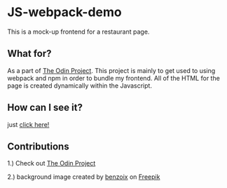 # JS-webpack-demo

This is a mock-up frontend for a restaurant page.

## What for?

As a part of [The Odin Project](https://www.theodinproject.com/). This project is mainly to get used to using webpack and npm in order to bundle my frontend. All of the HTML for the page is created dynamically within the Javascript.

## How can I see it?

just [click here!](https://chochimus.github.io/js-restaurant-page/)

## Contributions

1.) Check out [The Odin Project](https://www.theodinproject.com/)

2.) background image created by [benzoix](https://www.freepik.com/author/benzoix) on [Freepik](www.freepik.com)
